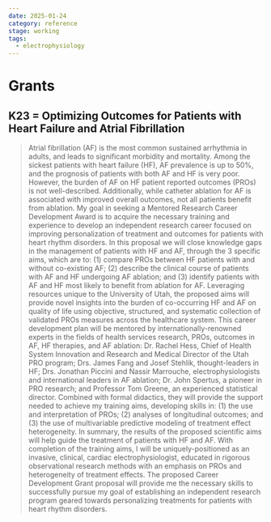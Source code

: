 ```yaml
---
date: 2025-01-24
category: reference
stage: working
tags:
  - electrophysiology
---
```



# Grants

## K23 = Optimizing Outcomes for Patients with Heart Failure and Atrial Fibrillation

> Atrial fibrillation (AF) is the most common sustained arrhythmia in adults, and leads to significant morbidity and mortality. Among the sickest patients with heart failure (HF), AF prevalence is up to 50%, and the prognosis of patients with both AF and HF is very poor. However, the burden of AF on HF patient reported outcomes (PROs) is not well-described. Additionally, while catheter ablation for AF is associated with improved overall outcomes, not all patients benefit from ablation. My goal in seeking a Mentored Research Career Development Award is to acquire the necessary training and experience to develop an independent research career focused on improving personalization of treatment and outcomes for patients with heart rhythm disorders. In this proposal we will close knowledge gaps in the management of patients with HF and AF, through the 3 specific aims, which are to: (1) compare PROs between HF patients with and without co-existing AF; (2) describe the clinical course of patients with AF and HF undergoing AF ablation; and (3) identify patients with AF and HF most likely to benefit from ablation for AF. Leveraging resources unique to the University of Utah, the proposed aims will provide novel insights into the burden of co-occurring HF and AF on quality of life using objective, structured, and systematic collection of validated PROs measures across the healthcare system. This career development plan will be mentored by internationally-renowned experts in the fields of health services research, PROs, outcomes in AF, HF therapies, and AF ablation: Dr. Rachel Hess, Chief of Health System Innovation and Research and Medical Director of the Utah PRO program; Drs. James Fang and Josef Stehlik, thought-leaders in HF; Drs. Jonathan Piccini and Nassir Marrouche, electrophysiologists and international leaders in AF ablation; Dr. John Spertus, a pioneer in PRO research; and Professor Tom Greene, an experienced statistical director. Combined with formal didactics, they will provide the support needed to achieve my training aims, developing skills in: (1) the use and interpretation of PROs; (2) analyses of longitudinal outcomes; and (3) the use of multivariable predictive modeling of treatment effect heterogeneity. In summary, the results of the proposed scientific aims will help guide the treatment of patients with HF and AF. With completion of the training aims, I will be uniquely-positioned as an invasive, clinical, cardiac electrophysiologist, educated in rigorous observational research methods with an emphasis on PROs and heterogeneity of treatment effects. The proposed Career Development Grant proposal will provide me the necessary skills to successfully pursue my goal of establishing an independent research program geared towards personalizing treatments for patients with heart rhythm disorders.